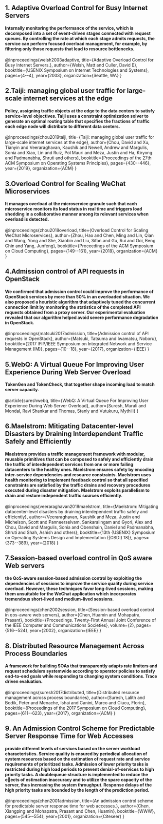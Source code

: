 ## 1. Adaptive Overload Control for Busy Internet Servers 
#### Internally monitoring the performance of the service, which is decomposed into a set of event-driven stages connected with request queues. By controlling the rate at which each stage admits requests, the service can perform focused overload management, for example, by filtering only those requests that lead to resource bottlenecks.
@inproceedings{welsh2003adaptive,
  title={Adaptive Overload Control for Busy Internet Servers.},
  author={Welsh, Matt and Culler, David E},
  booktitle={USENIX Symposium on Internet Technologies and Systems},
  pages={4--4},
  year={2003},
  organization={Seattle, WA}
}
## 2.Taiji: managing global user traffic for large-scale internet services at the edge
#### Policy, assigning traffic objects at the edge to the data centers to satisfy service-level objectives. Taiji uses a constraint optimization solver to generate an optimal routing table that specifies the fractions of traffic each edge node will distribute to different data centers.
@inproceedings{chou2019taiji,
  title={Taiji: managing global user traffic for large-scale internet services at the edge},
  author={Chou, David and Xu, Tianyin and Veeraraghavan, Kaushik and Newell, Andrew and Margulis, Sonia and Xiao, Lin and Ruiz, Pol Mauri and Meza, Justin and Ha, Kiryong and Padmanabha, Shruti and others},
  booktitle={Proceedings of the 27th ACM Symposium on Operating Systems Principles},
  pages={430--446},
  year={2019},
  organization={ACM}
}
## 3.Overload Control for Scaling WeChat Microservices
#### It manages overload at the microservice granule such that each microservice monitors its load status in real time and triggers load shedding in a collaborative manner among its relevant services when overload is detected. 
   @inproceedings{zhou2018overload,
  title={Overload Control for Scaling WeChat Microservices},
  author={Zhou, Hao and Chen, Ming and Lin, Qian and Wang, Yong and She, Xiaobin and Liu, Sifan and Gu, Rui and Ooi, Beng Chin and Yang, Junfeng},
  booktitle={Proceedings of the ACM Symposium on Cloud Computing},
  pages={149--161},
  year={2018},
  organization={ACM}
}

## 4.Admission control of API requests in OpenStack
#### We confirmed that admission control could improve the performance of OpenStack services by more than 50% in an overloaded situation. We also proposed a heuristic algorithm that adaptively tuned the concurrent connection limit by monitoring the statistics of the completed API requests obtained from a proxy server. Our experimental evaluation revealed that our algorithm helped avoid severe performance degradation in OpenStack.
@inproceedings{matsuki2017admission,
  title={Admission control of API requests in OpenStack},
  author={Matsuki, Tatsuma and Iwamatsu, Noboru},
  booktitle={2017 IFIP/IEEE Symposium on Integrated Network and Service Management (IM)},
  pages={10--18},
  year={2017},
  organization={IEEE}
}

## 5.WebQ: A Virtual Queue For Improving User Experience During Web Server Overload
#### TokenGen and TokenCheck, that together shape incoming load to match server capacity. 
@article{sureshwebq,
  title={WebQ: A Virtual Queue For Improving User Experience During Web Server Overload},
  author={Suresh, Murali and Mondal, Ravi Shankar and Thomas, Stanly and Vutukuru, Mythili}
}


## 6.Maelstrom: Mitigating Datacenter-level Disasters by Draining Interdependent Traffic Safely and Efficiently
#### Maelstrom provides a traffic management framework with modular, reusable primitives that can be composed to safely and efficiently drain the traffic of interdependent services from one or more failing datacenters to the healthy ones. Maelstrom ensures safety by encoding inter-service dependencies and resource constraints. Maelstrom uses health monitoring to implement feedback control so that all specified constraints are satisfied by the traffic drains and recovery procedures executed during disaster mitigation. Maelstrom exploits parallelism to drain and restore independent traffic sources efficiently.
@inproceedings{veeraraghavan2018maelstrom,
  title={Maelstrom: Mitigating datacenter-level disasters by draining interdependent traffic safely and efficiently},
  author={Veeraraghavan, Kaushik and Meza, Justin and Michelson, Scott and Panneerselvam, Sankaralingam and Gyori, Alex and Chou, David and Margulis, Sonia and Obenshain, Daniel and Padmanabha, Shruti and Shah, Ashish and others},
  booktitle={13th $\{$USENIX$\}$ Symposium on Operating Systems Design and Implementation ($\{$OSDI$\}$ 18)},
  pages={373--389},
  year={2018}
}

## 7.Session-based overload control in QoS aware Web servers
#### the QoS-aware session-based admission control by exploiting the dependencies of sessions to improve the service quality during service overload. However, these techniques favor long-lived sessions, making them unsuitable for the WeChat application which incorporates tremendous short-lived and medium-lived sessions.
@inproceedings{chen2002session,
  title={Session-based overload control in qos-aware web servers},
  author={Chen, Huamin and Mohapatra, Prasant},
  booktitle={Proceedings. Twenty-First Annual Joint Conference of the IEEE Computer and Communications Societies},
  volume={2},
  pages={516--524},
  year={2002},
  organization={IEEE}
}

## 8. Distributed Resource Management Across Process Boundaries
#### A framework for building SOAs that transparently adapts rate limiters and request schedulers systemwide according to operator policies to satisfy end-to-end goals while responding to changing system conditions.  Trace driven evaluation. 
@inproceedings{suresh2017distributed,
  title={Distributed resource management across process boundaries},
  author={Suresh, Lalith and Bodik, Peter and Menache, Ishai and Canini, Marco and Ciucu, Florin},
  booktitle={Proceedings of the 2017 Symposium on Cloud Computing},
  pages={611--623},
  year={2017},
  organization={ACM}
}

## 9. An Admission Control Scheme for Predictable Server Response Time for Web Accesses
#### provide different levels of services based on the server workload characteristics. Service quality is ensured by periodical allocation of system resources based on the estimation of request rate and service requirements of prioritized tasks. Admission of lower priority tasks is restricted during high load periods to prevent denial-of-services to high priority tasks. A doublequeue structure is implemented to reduce the eects of estimation inaccuracy and to utilize the spare capacity of the server, thus increasing the system throughput. Response delays of the high priority tasks are bounded by the length of the prediction period.
@inproceedings{chen2001admission,
  title={An admission control scheme for predictable server response time for web accesses.},
  author={Chen, Xiangping and Mohapatra, Prasant and Chen, Huamin},
  booktitle={WWW},
  pages={545--554},
  year={2001},
  organization={Citeseer}
}
